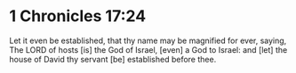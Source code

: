 # 1 Chronicles 17:24

Let it even be established, that thy name may be magnified for ever, saying, The LORD of hosts [is] the God of Israel, [even] a God to Israel: and [let] the house of David thy servant [be] established before thee.